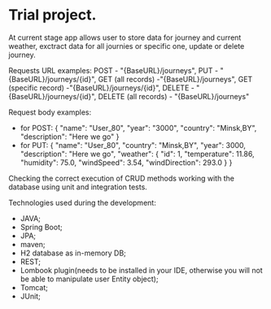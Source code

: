 # Trial project.
At current stage app allows user to store data for journey and current weather, exctract data for all journies or specific one, update or delete journey.

Requests URL examples:
POST - "{BaseURL}/journeys",
PUT - "{BaseURL}/journeys/{id}",
GET (all records) -"{BaseURL}/journeys",
GET (specific record) -"{BaseURL}/journeys/{id}",
DELETE - "{BaseURL}/journeys/{id}",
DELETE (all records) - "{BaseURL}/journeys"

Request body examples:
 - for POST:
   {
    "name": "User_80",
    "year": "3000",
    "country": "Minsk,BY",
    "description": "Here we go"
    }
 - for PUT:
   {
    "name": "User_80",
    "country": "Minsk,BY",
    "year": 3000,
    "description": "Here we go",
    "weather": {
        "id": 1,
        "temperature": 11.86,
        "humidity": 75.0,
        "windSpeed": 3.54,
        "windDirection": 293.0
    }
   }

Checking the correct execution of CRUD methods working with the database using unit and integration tests.

Technologies used during the development:
- JAVA;
- Spring Boot;
- JPA;
- maven;
- H2 database as in-memory DB;
- REST;
- Lombook plugin(needs to be installed in your IDE, otherwise you will not be able to manipulate user Entity object);
- Tomcat;
- JUnit;
